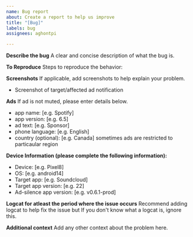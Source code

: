```yaml
---
name: Bug report
about: Create a report to help us improve
title: "[Bug]"
labels: bug
assignees: aghontpi

---
```


**Describe the bug**
A clear and concise description of what the bug is.

**To Reproduce**
Steps to reproduce the behavior:

**Screenshots**
If applicable, add screenshots to help explain your problem.
- Screenshot of target/affected ad notification

**Ads**
If ad is not muted, please enter details below.
- app name: [e.g. Spotify]
- app version: [e.g. 6.5]
- ad text: [e.g. Sponsor]
- phone language: [e.g. English]
- country (optional): [e.g. Canada] 
 sometimes ads are restricted to particaular region

**Device Information (please complete the following information):**
 - Device: [e.g. Pixel8]
 - OS: [e.g. android14]
 - Target app: [e.g. Soundcloud]
 - Target app version: [e.g. 22]
 - Ad-silence app version: [e.g. v0.6.1-prod]

**Logcat for atleast the period where the issue occurs**
Recommend adding logcat to help fix the issue but If you don't know what a logcat is, ignore this.


**Additional context**
Add any other context about the problem here.
